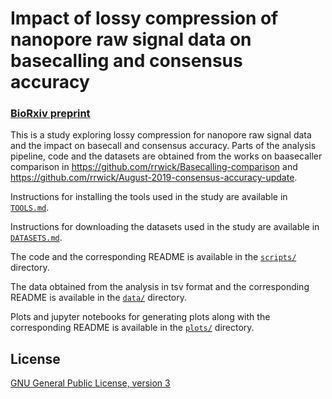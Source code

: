 # Impact of lossy compression of nanopore raw signal data on basecalling and consensus accuracy

### [BioRxiv preprint](https://www.biorxiv.org/content/10.1101/2020.04.19.049262v3)

This is a study exploring lossy compression for nanopore raw signal data and the impact on basecall and consensus accuracy. Parts of the analysis pipeline, code and the datasets are obtained from the works on baasecaller comparison in https://github.com/rrwick/Basecalling-comparison and https://github.com/rrwick/August-2019-consensus-accuracy-update.

Instructions for installing the tools used in the study are available in [`TOOLS.md`](TOOLS.md).

Instructions for downloading the datasets used in the study are available in [`DATASETS.md`](DATASETS.md).

The code and the corresponding README is available in the [`scripts/`](scripts/) directory.

The data obtained from the analysis in tsv format and the corresponding README is available in the [`data/`](data/) directory.

Plots and jupyter notebooks for generating plots along with the corresponding README is available in the [`plots/`](plots/) directory.

## License

[GNU General Public License, version 3](https://www.gnu.org/licenses/gpl-3.0.html)
